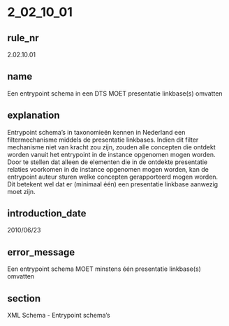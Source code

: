 # 2_02_10_01

## rule_nr
2.02.10.01

## name
Een entrypoint schema in een DTS MOET presentatie linkbase(s) omvatten

## explanation
Entrypoint schema’s in taxonomieën kennen in Nederland een filtermechanisme middels de presentatie linkbases. Indien dit filter mechanisme niet van kracht zou zijn, zouden alle concepten die ontdekt worden vanuit het entrypoint in de instance opgenomen mogen worden. Door te stellen dat alleen de elementen die in de ontdekte presentatie relaties voorkomen in de instance opgenomen mogen worden, kan de entrypoint auteur sturen welke concepten gerapporteerd mogen worden. Dit betekent wel dat er (minimaal één) een presentatie linkbase aanwezig moet zijn.

## introduction_date
2010/06/23

## error_message
Een entrypoint schema MOET minstens één presentatie linkbase(s) omvatten

## section
XML Schema - Entrypoint schema’s

